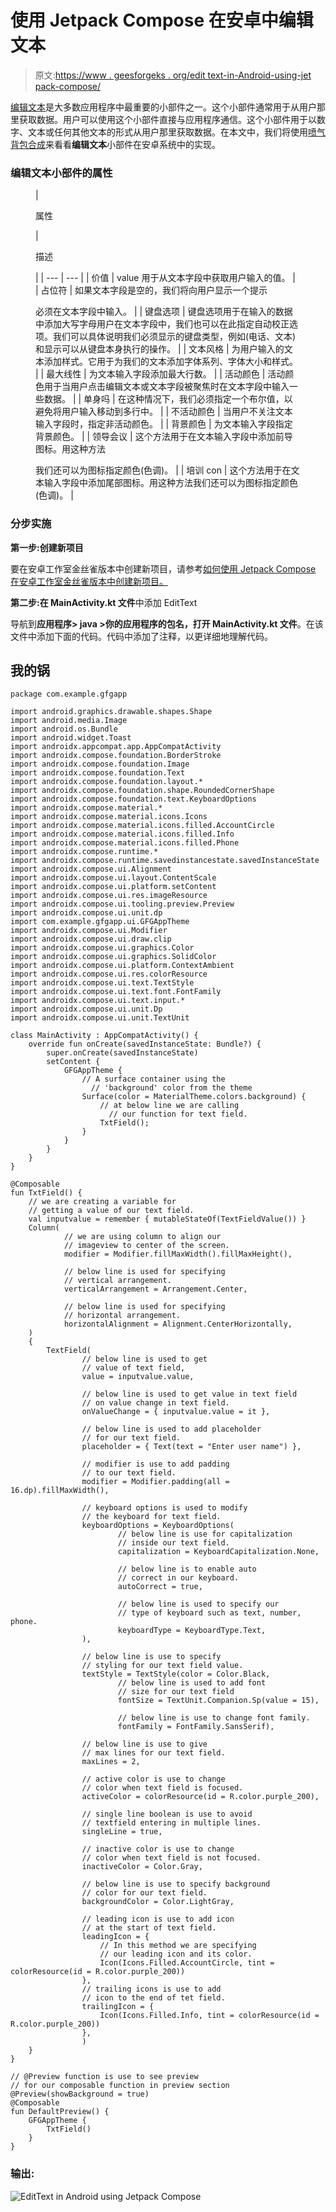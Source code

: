 # 使用 Jetpack Compose 在安卓中编辑文本

> 原文:[https://www . geesforgeks . org/edit text-in-Android-using-jet pack-compose/](https://www.geeksforgeeks.org/edittext-in-android-using-jetpack-compose/)

[编辑文本](https://www.geeksforgeeks.org/edittext-widget-in-android-using-java-with-examples/)是大多数应用程序中最重要的小部件之一。这个小部件通常用于从用户那里获取数据。用户可以使用这个小部件直接与应用程序通信。这个小部件用于以数字、文本或任何其他文本的形式从用户那里获取数据。在本文中，我们将使用[喷气背包合成](https://www.geeksforgeeks.org/basics-of-jetpack-compose-in-android/)来看看**编辑文本**小部件在安卓系统中的实现。

### **编辑文本小部件的属性**

<figure class="table">

| 

属性

 | 

描述

 |
| --- | --- |
| 价值 | value 用于从文本字段中获取用户输入的值。 |
| 占位符 | 如果文本字段是空的，我们将向用户显示一个提示

必须在文本字段中输入。 |
| 键盘选项 | 键盘选项用于在输入的数据中添加大写字母用户在文本字段中，我们也可以在此指定自动校正选项。我们可以具体说明我们必须显示的键盘类型，例如(电话、文本)和显示可以从键盘本身执行的操作。 |
| 文本风格 | 为用户输入的文本添加样式。它用于为我们的文本添加字体系列、字体大小和样式。 |
| 最大线性 | 为文本输入字段添加最大行数。 |
| 活动颜色 | 活动颜色用于当用户点击编辑文本或文本字段被聚焦时在文本字段中输入一些数据。 |
| 单身吗 | 在这种情况下，我们必须指定一个布尔值，以避免将用户输入移动到多行中。 |
| 不活动颜色 | 当用户不关注文本输入字段时，指定非活动颜色。 |
| 背景颜色 | 为文本输入字段指定背景颜色。 |
| 领导会议 | 这个方法用于在文本输入字段中添加前导图标。用这种方法

我们还可以为图标指定颜色(色调)。 |
| 培训 con | 这个方法用于在文本输入字段中添加尾部图标。用这种方法我们还可以为图标指定颜色(色调)。 |

</figure>

### **分步实施**

**第一步:创建新项目**

要在安卓工作室金丝雀版本中创建新项目，请参考[如何使用 Jetpack Compose 在安卓工作室金丝雀版本中创建新项目。](https://www.geeksforgeeks.org/how-to-create-a-new-project-in-android-studio-canary-version-with-jetpack-compose/)

**第二步:在 MainActivity.kt 文件**中添加 EditText

导航到**应用程序> java >你的应用程序的包名，打开 MainActivity.kt 文件**。在该文件中添加下面的代码。代码中添加了注释，以更详细地理解代码。

## 我的锅

```
package com.example.gfgapp

import android.graphics.drawable.shapes.Shape
import android.media.Image
import android.os.Bundle
import android.widget.Toast
import androidx.appcompat.app.AppCompatActivity
import androidx.compose.foundation.BorderStroke
import androidx.compose.foundation.Image
import androidx.compose.foundation.Text
import androidx.compose.foundation.layout.*
import androidx.compose.foundation.shape.RoundedCornerShape
import androidx.compose.foundation.text.KeyboardOptions
import androidx.compose.material.*
import androidx.compose.material.icons.Icons
import androidx.compose.material.icons.filled.AccountCircle
import androidx.compose.material.icons.filled.Info
import androidx.compose.material.icons.filled.Phone
import androidx.compose.runtime.*
import androidx.compose.runtime.savedinstancestate.savedInstanceState
import androidx.compose.ui.Alignment
import androidx.compose.ui.layout.ContentScale
import androidx.compose.ui.platform.setContent
import androidx.compose.ui.res.imageResource
import androidx.compose.ui.tooling.preview.Preview
import androidx.compose.ui.unit.dp
import com.example.gfgapp.ui.GFGAppTheme
import androidx.compose.ui.Modifier
import androidx.compose.ui.draw.clip
import androidx.compose.ui.graphics.Color
import androidx.compose.ui.graphics.SolidColor
import androidx.compose.ui.platform.ContextAmbient
import androidx.compose.ui.res.colorResource
import androidx.compose.ui.text.TextStyle
import androidx.compose.ui.text.font.FontFamily
import androidx.compose.ui.text.input.*
import androidx.compose.ui.unit.Dp
import androidx.compose.ui.unit.TextUnit

class MainActivity : AppCompatActivity() {
    override fun onCreate(savedInstanceState: Bundle?) {
        super.onCreate(savedInstanceState)
        setContent {
            GFGAppTheme {
                // A surface container using the 
                  // 'background' color from the theme
                Surface(color = MaterialTheme.colors.background) {
                    // at below line we are calling 
                      // our function for text field.
                    TxtField();
                }
            }
        }
    }
}

@Composable
fun TxtField() {
    // we are creating a variable for
    // getting a value of our text field.
    val inputvalue = remember { mutableStateOf(TextFieldValue()) }
    Column(
            // we are using column to align our 
            // imageview to center of the screen.
            modifier = Modifier.fillMaxWidth().fillMaxHeight(),

            // below line is used for specifying
            // vertical arrangement.
            verticalArrangement = Arrangement.Center,

            // below line is used for specifying 
            // horizontal arrangement.
            horizontalAlignment = Alignment.CenterHorizontally,
    )
    {
        TextField(
                // below line is used to get 
                // value of text field,
                value = inputvalue.value,

                // below line is used to get value in text field
                // on value change in text field.
                onValueChange = { inputvalue.value = it },

                // below line is used to add placeholder 
                // for our text field.
                placeholder = { Text(text = "Enter user name") },

                // modifier is use to add padding 
                // to our text field.
                modifier = Modifier.padding(all = 16.dp).fillMaxWidth(),

                // keyboard options is used to modify 
                // the keyboard for text field.
                keyboardOptions = KeyboardOptions(
                        // below line is use for capitalization 
                        // inside our text field.
                        capitalization = KeyboardCapitalization.None,

                        // below line is to enable auto 
                        // correct in our keyboard.
                        autoCorrect = true,

                        // below line is used to specify our 
                        // type of keyboard such as text, number, phone.
                        keyboardType = KeyboardType.Text,
                ),

                // below line is use to specify 
                // styling for our text field value.
                textStyle = TextStyle(color = Color.Black,
                        // below line is used to add font 
                        // size for our text field
                        fontSize = TextUnit.Companion.Sp(value = 15),

                        // below line is use to change font family.
                        fontFamily = FontFamily.SansSerif),

                // below line is use to give
                // max lines for our text field.
                maxLines = 2,

                // active color is use to change 
                // color when text field is focused.
                activeColor = colorResource(id = R.color.purple_200),

                // single line boolean is use to avoid 
                // textfield entering in multiple lines.
                singleLine = true,

                // inactive color is use to change 
                // color when text field is not focused.
                inactiveColor = Color.Gray,

                // below line is use to specify background
                // color for our text field.
                backgroundColor = Color.LightGray,

                // leading icon is use to add icon 
                // at the start of text field.
                leadingIcon = {
                    // In this method we are specifying 
                    // our leading icon and its color.
                    Icon(Icons.Filled.AccountCircle, tint = colorResource(id = R.color.purple_200))
                },
                // trailing icons is use to add 
                // icon to the end of tet field.
                trailingIcon = {
                    Icon(Icons.Filled.Info, tint = colorResource(id = R.color.purple_200))
                },
                )
    }
}

// @Preview function is use to see preview
// for our composable function in preview section
@Preview(showBackground = true)
@Composable
fun DefaultPreview() {
    GFGAppTheme {
        TxtField()
    }
}
```

### 输出:

![EditText in Android using Jetpack Compose](img/8c50f36405068e7a6859b5d464151f31.png)